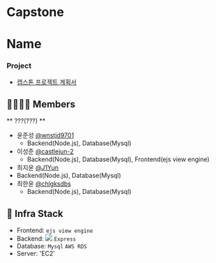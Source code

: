 # Capstone <br>
# Name
### Project
- [캡스톤 프로젝트 계획서](./.github/report.pdf)

## 👨‍👩‍👧‍👦 Members
** ???(???) **
- 윤준성 [@wnstjd9701](https://github.com/wnstjd9701)
  - Backend(Node.js), Database(Mysql)
- 이성준 [@castlejun-2](https://github.com/castlejun-2)
  - Backend(Node.js), Database(Mysql), Frontend(ejs view engine)
 - 최지윤 [@J1Yun](https://github.com/J1Yun)
  - Backend(Node.js), Database(Mysql)
- 최한윤 [@chlgksdbs](https://github.com/chlgksdbs)
  - Backend(Node.js), Database(Mysql)


## 🔧 Infra Stack
- Frontend: `ejs view engine`
- Backend: <img src="https://img.shields.io/badge/nodeJs-339933?style=plastic&logo=nodejs&logoColor=white"> `Express`
- Database: `Mysql` `AWS RDS`
- Server: 'EC2'
